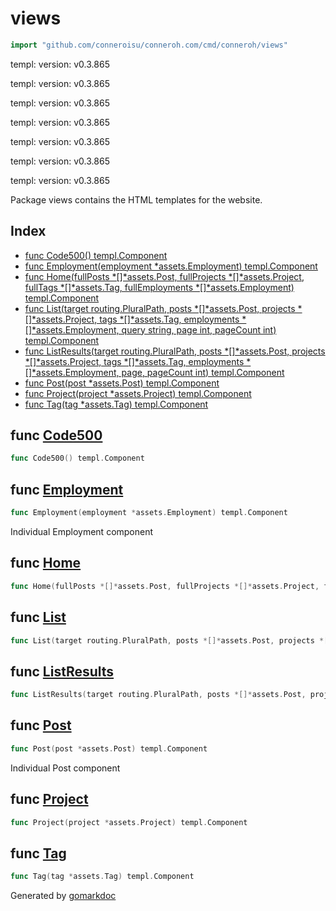 <!-- gomarkdoc:embed:start -->

<!-- Code generated by gomarkdoc. DO NOT EDIT -->

# views

```go
import "github.com/conneroisu/conneroh.com/cmd/conneroh/views"
```

templ: version: v0.3.865

templ: version: v0.3.865

templ: version: v0.3.865

templ: version: v0.3.865

templ: version: v0.3.865

templ: version: v0.3.865

templ: version: v0.3.865

Package views contains the HTML templates for the website.

## Index

- [func Code500\(\) templ.Component](<#Code500>)
- [func Employment\(employment \*assets.Employment\) templ.Component](<#Employment>)
- [func Home\(fullPosts \*\[\]\*assets.Post, fullProjects \*\[\]\*assets.Project, fullTags \*\[\]\*assets.Tag, fullEmployments \*\[\]\*assets.Employment\) templ.Component](<#Home>)
- [func List\(target routing.PluralPath, posts \*\[\]\*assets.Post, projects \*\[\]\*assets.Project, tags \*\[\]\*assets.Tag, employments \*\[\]\*assets.Employment, query string, page int, pageCount int\) templ.Component](<#List>)
- [func ListResults\(target routing.PluralPath, posts \*\[\]\*assets.Post, projects \*\[\]\*assets.Project, tags \*\[\]\*assets.Tag, employments \*\[\]\*assets.Employment, page, pageCount int\) templ.Component](<#ListResults>)
- [func Post\(post \*assets.Post\) templ.Component](<#Post>)
- [func Project\(project \*assets.Project\) templ.Component](<#Project>)
- [func Tag\(tag \*assets.Tag\) templ.Component](<#Tag>)


<a name="Code500"></a>
## func [Code500](<https://github.com/conneroisu/conneroh.com/blob/main/cmd/conneroh/views/500_templ.go#L16>)

```go
func Code500() templ.Component
```



<a name="Employment"></a>
## func [Employment](<https://github.com/conneroisu/conneroh.com/blob/main/cmd/conneroh/views/employments_templ.go#L18-L20>)

```go
func Employment(employment *assets.Employment) templ.Component
```

Individual Employment component

<a name="Home"></a>
## func [Home](<https://github.com/conneroisu/conneroh.com/blob/main/cmd/conneroh/views/home_templ.go#L17-L22>)

```go
func Home(fullPosts *[]*assets.Post, fullProjects *[]*assets.Project, fullTags *[]*assets.Tag, fullEmployments *[]*assets.Employment) templ.Component
```



<a name="List"></a>
## func [List](<https://github.com/conneroisu/conneroh.com/blob/main/cmd/conneroh/views/list_templ.go#L19-L28>)

```go
func List(target routing.PluralPath, posts *[]*assets.Post, projects *[]*assets.Project, tags *[]*assets.Tag, employments *[]*assets.Employment, query string, page int, pageCount int) templ.Component
```



<a name="ListResults"></a>
## func [ListResults](<https://github.com/conneroisu/conneroh.com/blob/main/cmd/conneroh/views/list_templ.go#L423-L430>)

```go
func ListResults(target routing.PluralPath, posts *[]*assets.Post, projects *[]*assets.Project, tags *[]*assets.Tag, employments *[]*assets.Employment, page, pageCount int) templ.Component
```



<a name="Post"></a>
## func [Post](<https://github.com/conneroisu/conneroh.com/blob/main/cmd/conneroh/views/posts_templ.go#L18-L20>)

```go
func Post(post *assets.Post) templ.Component
```

Individual Post component

<a name="Project"></a>
## func [Project](<https://github.com/conneroisu/conneroh.com/blob/main/cmd/conneroh/views/projects_templ.go#L17-L19>)

```go
func Project(project *assets.Project) templ.Component
```



<a name="Tag"></a>
## func [Tag](<https://github.com/conneroisu/conneroh.com/blob/main/cmd/conneroh/views/tags_templ.go#L19-L21>)

```go
func Tag(tag *assets.Tag) templ.Component
```



Generated by [gomarkdoc](<https://github.com/princjef/gomarkdoc>)


<!-- gomarkdoc:embed:end -->
